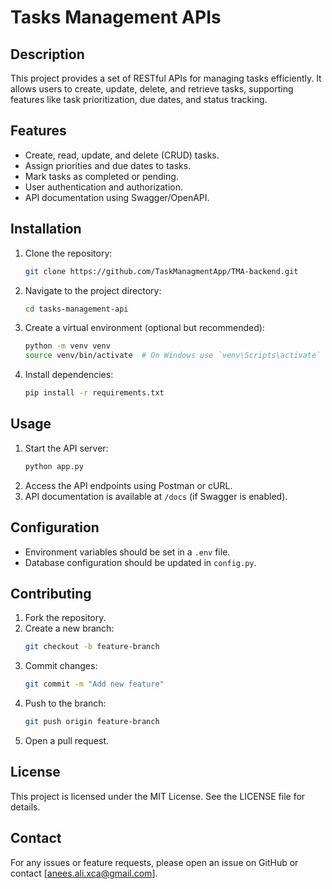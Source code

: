 # Tasks Management APIs

## Description
This project provides a set of RESTful APIs for managing tasks efficiently. It allows users to create, update, delete, and retrieve tasks, supporting features like task prioritization, due dates, and status tracking.

## Features
- Create, read, update, and delete (CRUD) tasks.
- Assign priorities and due dates to tasks.
- Mark tasks as completed or pending.
- User authentication and authorization.
- API documentation using Swagger/OpenAPI.

## Installation
1. Clone the repository:
   ```sh
   git clone https://github.com/TaskManagmentApp/TMA-backend.git
   ```
2. Navigate to the project directory:
   ```sh
   cd tasks-management-api
   ```
3. Create a virtual environment (optional but recommended):
   ```sh
   python -m venv venv
   source venv/bin/activate  # On Windows use `venv\Scripts\activate`
   ```
4. Install dependencies:
   ```sh
   pip install -r requirements.txt
   ```

## Usage
1. Start the API server:
   ```sh
   python app.py
   ```
2. Access the API endpoints using Postman or cURL.
3. API documentation is available at `/docs` (if Swagger is enabled).

## Configuration
- Environment variables should be set in a `.env` file.
- Database configuration should be updated in `config.py`.

## Contributing
1. Fork the repository.
2. Create a new branch:
   ```sh
   git checkout -b feature-branch
   ```
3. Commit changes:
   ```sh
   git commit -m "Add new feature"
   ```
4. Push to the branch:
   ```sh
   git push origin feature-branch
   ```
5. Open a pull request.

## License
This project is licensed under the MIT License. See the LICENSE file for details.

## Contact
For any issues or feature requests, please open an issue on GitHub or contact [anees.ali.xca@gmail.com].

